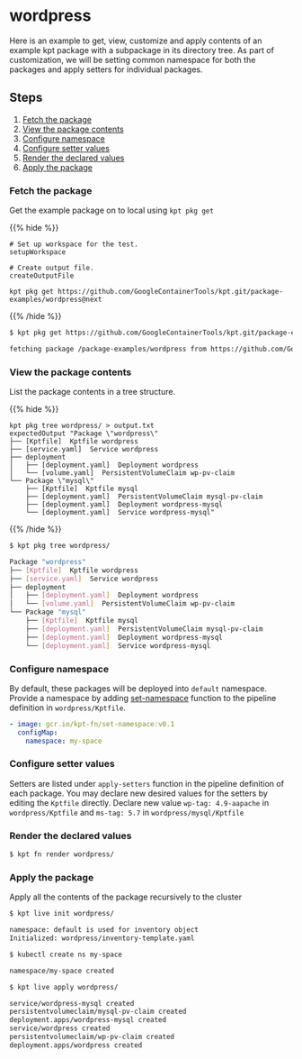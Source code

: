 # wordpress

Here is an example to get, view, customize and apply contents of an example kpt package with a subpackage
in its directory tree. As part of customization, we will be setting common namespace for both the packages
and apply setters for individual packages.

## Steps

1. [Fetch the package](#fetch-the-package)
2. [View the package contents](#view-the-package-contents)
3. [Configure namespace](#configure-namespace)
4. [Configure setter values](#configure-setter-values)
5. [Render the declared values](#render-the-declared-values)
6. [Apply the package](#apply-the-package)

### Fetch the package

Get the example package on to local using `kpt pkg get`

{{% hide %}}

<!-- @makeWorkplace @verifyPkgExamples-->
```
# Set up workspace for the test.
setupWorkspace

# Create output file.
createOutputFile
```

<!-- @pkgGet @verifyPkgExamples-->
```shell
kpt pkg get https://github.com/GoogleContainerTools/kpt.git/package-examples/wordpress@next

```

{{% /hide %}}

```sh
$ kpt pkg get https://github.com/GoogleContainerTools/kpt.git/package-examples/wordpress@next

fetching package /package-examples/wordpress from https://github.com/GoogleContainerTools/kpt to wordpress
```

### View the package contents

List the package contents in a tree structure.

{{% hide %}}

<!-- @pkgTree @verifyPkgExamples-->
```shell
kpt pkg tree wordpress/ > output.txt
expectedOutput "Package \"wordpress\"
├── [Kptfile]  Kptfile wordpress
├── [service.yaml]  Service wordpress
├── deployment
│   ├── [deployment.yaml]  Deployment wordpress
│   └── [volume.yaml]  PersistentVolumeClaim wp-pv-claim
└── Package \"mysql\"
    ├── [Kptfile]  Kptfile mysql
    ├── [deployment.yaml]  PersistentVolumeClaim mysql-pv-claim
    ├── [deployment.yaml]  Deployment wordpress-mysql
    └── [deployment.yaml]  Service wordpress-mysql"
```

{{% /hide %}}

```sh
$ kpt pkg tree wordpress/

Package "wordpress"
├── [Kptfile]  Kptfile wordpress
├── [service.yaml]  Service wordpress
├── deployment
│   ├── [deployment.yaml]  Deployment wordpress
│   └── [volume.yaml]  PersistentVolumeClaim wp-pv-claim
└── Package "mysql"
    ├── [Kptfile]  Kptfile mysql
    ├── [deployment.yaml]  PersistentVolumeClaim mysql-pv-claim
    ├── [deployment.yaml]  Deployment wordpress-mysql
    └── [deployment.yaml]  Service wordpress-mysql
```

### Configure namespace

By default, these packages will be deployed into `default` namespace. Provide a namespace by
adding [set-namespace] function to the pipeline definition in `wordpress/Kptfile`.

```yaml
- image: gcr.io/kpt-fn/set-namespace:v0.1
  configMap:
    namespace: my-space
```

### Configure setter values

Setters are listed under `apply-setters` function in the pipeline definition of each package.
You may declare new desired values for the setters by editing the `Kptfile` directly. Declare
new value `wp-tag: 4.9-aapache` in `wordpress/Kptfile` and `ms-tag: 5.7` in `wordpress/mysql/Kptfile`

### Render the declared values

```sh
$ kpt fn render wordpress/
```

### Apply the package

Apply all the contents of the package recursively to the cluster

```sh
$ kpt live init wordpress/

namespace: default is used for inventory object
Initialized: wordpress/inventory-template.yaml
```

```sh
$ kubectl create ns my-space

namespace/my-space created
```

```sh
$ kpt live apply wordpress/

service/wordpress-mysql created
persistentvolumeclaim/mysql-pv-claim created
deployment.apps/wordpress-mysql created
service/wordpress created
persistentvolumeclaim/wp-pv-claim created
deployment.apps/wordpress created
```

[set-namespace]: https://github.com/GoogleContainerTools/kpt-functions-catalog/tree/master/functions/go/set-namespace
